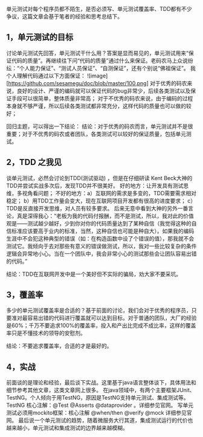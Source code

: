 单元测试对每个程序员都不陌生，是否必须写、单元测试覆盖率、TDD都有不少争议，这篇文章会基于笔者的经验和思考总结下。

## 1，单元测试的目标
讨论单元测试先回答，单元测试干什么用？答案是显而易见的，单元测试用来“保证代码的质量”。再继续往下问“代码的质量”通过什么来保证。老码农马上众说纷纭：“个人能力保证”、“测试人员保证”、“自测保证”，还有个别说“佛祖保证”。
我个人理解代码通过以下方面保证：
![image][https://github.com/sesamegu/doc/blob/master/100.png]
对于优秀的码农来说，良好的设计、严谨的编码就可以保证代码的bug非常少，后续各类测试以及保证手段可以很简单，整体质量非常高；
对于不优秀的码农来说，由于编码的过程本身就不够严谨，所以后续各类测试都非常充分，这样代码的质量也可以做的较好；

回归主题，可以得出一下结论：
结论：对于优秀的码农而言，单元测试并不是很重要；对于不优秀的码农或者团队，各类测试可以较好的保证质量，包括单元测试。


## 2，TDD 之我见
谈单元测试，必然会讨论到TDD(测试驱动) ，但是在仔细研读 Kent Beck大神的TDD并尝试实战多次后，发现TDD并不很美好。
好的地方：让开发具有测试思维，多视角看问题；
不好的地方：a）互联网的需求是多变的，TDD需要需求相对稳定； b）用TDD工作量会变大，现在互联网项目开发都有很高的进度要求；
c）TDD是反直接开发思维，对人员有较多要求。
后来无意中看到大神的另外一番言论，真是深得我心：“老板为我的代码付报酬，而不是测试，所以，我对此的价值观是——测试越少越好，少到你对你的代码质量达到了某种自信（我觉得这种的自信标准应该要高于业内的标准，当然，这种自信也可能是种自大）。如果我的编码生涯中不会犯这种典型的错误（如：在构造函数中设了个错误的值），那我就不会测试它。我倾向于去对那些有意义的错误做测试，所以，我对一些比较复杂的条件逻辑会异常地小心。当在一个团队中，我会非常小心的测试那些会让团队容易出错的代码。”

结论：TDD在互联网开发中是一个美好但不实际的骗局，劝大家不要采坑。

## 3，覆盖率
多少的单元测试覆盖率是合适的？基于前面的讨论，我们会对于优秀的程序员，只要准对最容易出错的代码进行覆盖就可以达到目标。对于普通的团队，大厂的经验是60%；千万不要追求100%的覆盖率，投入和产出比完成不成比率，这样的覆盖率只是不懂技术的领导的安慰剂。

结论：不要追求覆盖率，合适的才是最好的。


## 4，实战
前面谈的是理论和经验，最后谈下实战。这里基于java语言整体谈下，具体用法和细节参考其他文章，这类文章网上很多。
在java领域中，有两个主要框架JUnit、TestNG。个人倾向于用TestNG，原因是TestNG支持单元测试、集成测试等。
TestNG 核心注解：@Test @Asserts @dataprovider 。详细参见官网。
写单元测试必须用mockito框架：核心注解 @when/then @verify @mock 详细参见官网。
最后说一个单元测试的趋势，随着微服务大行其道，集成测试运行的代价也越来越小，单元测试和集成测试的边界越来越模糊。




